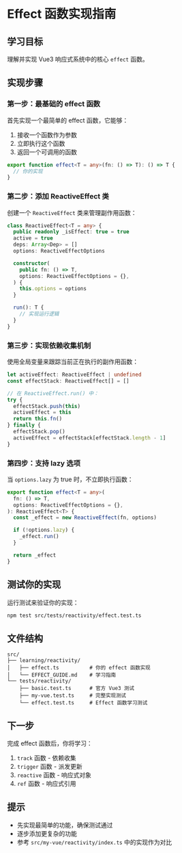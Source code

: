# Effect 函数实现指南

## 学习目标

理解并实现 Vue3 响应式系统中的核心 `effect` 函数。

## 实现步骤

### 第一步：最基础的 effect 函数

首先实现一个最简单的 effect 函数，它能够：

1. 接收一个函数作为参数
2. 立即执行这个函数
3. 返回一个可调用的函数

```typescript
export function effect<T = any>(fn: () => T): () => T {
  // 你的实现
}
```

### 第二步：添加 ReactiveEffect 类

创建一个 `ReactiveEffect` 类来管理副作用函数：

```typescript
class ReactiveEffect<T = any> {
  public readonly _isEffect: true = true
  active = true
  deps: Array<Dep> = []
  options: ReactiveEffectOptions

  constructor(
    public fn: () => T,
    options: ReactiveEffectOptions = {},
  ) {
    this.options = options
  }

  run(): T {
    // 实现运行逻辑
  }
}
```

### 第三步：实现依赖收集机制

使用全局变量来跟踪当前正在执行的副作用函数：

```typescript
let activeEffect: ReactiveEffect | undefined
const effectStack: ReactiveEffect[] = []

// 在 ReactiveEffect.run() 中：
try {
  effectStack.push(this)
  activeEffect = this
  return this.fn()
} finally {
  effectStack.pop()
  activeEffect = effectStack[effectStack.length - 1]
}
```

### 第四步：支持 lazy 选项

当 `options.lazy` 为 true 时，不立即执行函数：

```typescript
export function effect<T = any>(
  fn: () => T,
  options: ReactiveEffectOptions = {},
): ReactiveEffect<T> {
  const _effect = new ReactiveEffect(fn, options)

  if (!options.lazy) {
    _effect.run()
  }

  return _effect
}
```

## 测试你的实现

运行测试来验证你的实现：

```bash
npm test src/tests/reactivity/effect.test.ts
```

## 文件结构

```
src/
├── learning/reactivity/
│   ├── effect.ts          # 你的 effect 函数实现
│   └── EFFECT_GUIDE.md    # 学习指南
└── tests/reactivity/
    ├── basic.test.ts      # 官方 Vue3 测试
    ├── my-vue.test.ts     # 完整实现测试
    └── effect.test.ts     # Effect 函数学习测试
```

## 下一步

完成 effect 函数后，你将学习：

1. `track` 函数 - 依赖收集
2. `trigger` 函数 - 派发更新
3. `reactive` 函数 - 响应式对象
4. `ref` 函数 - 响应式引用

## 提示

- 先实现最简单的功能，确保测试通过
- 逐步添加更复杂的功能
- 参考 `src/my-vue/reactivity/index.ts` 中的实现作为对比
